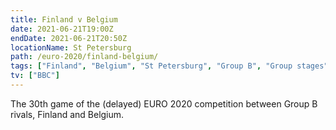 ```yaml
---
title: Finland v Belgium
date: 2021-06-21T19:00Z
endDate: 2021-06-21T20:50Z
locationName: St Petersburg
path: /euro-2020/finland-belgium/
tags: ["Finland", "Belgium", "St Petersburg", "Group B", "Group stages","EURO 2020"]
tv: ["BBC"]
---
```


The 30th game of the (delayed) EURO 2020 competition between Group B rivals, Finland and Belgium.